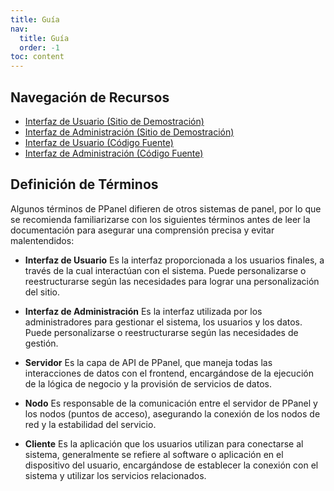 ```yaml
---
title: Guía
nav:
  title: Guía
  order: -1
toc: content
---
```


## Navegación de Recursos

- [Interfaz de Usuario (Sitio de Demostración)](https://user.ppanel.dev)
- [Interfaz de Administración (Sitio de Demostración)](https://admin.ppanel.dev)
- [Interfaz de Usuario (Código Fuente)](https://github.com/perfect-panel/ppanel-web/tree/main/apps/user)
- [Interfaz de Administración (Código Fuente)](https://github.com/perfect-panel/ppanel-web/tree/main/apps/admin)

## Definición de Términos

Algunos términos de PPanel difieren de otros sistemas de panel, por lo que se recomienda familiarizarse con los siguientes términos antes de leer la documentación para asegurar una comprensión precisa y evitar malentendidos:

- **Interfaz de Usuario**
  Es la interfaz proporcionada a los usuarios finales, a través de la cual interactúan con el sistema. Puede personalizarse o reestructurarse según las necesidades para lograr una personalización del sitio.

- **Interfaz de Administración**
  Es la interfaz utilizada por los administradores para gestionar el sistema, los usuarios y los datos. Puede personalizarse o reestructurarse según las necesidades de gestión.

- **Servidor**
  Es la capa de API de PPanel, que maneja todas las interacciones de datos con el frontend, encargándose de la ejecución de la lógica de negocio y la provisión de servicios de datos.

- **Nodo**
  Es responsable de la comunicación entre el servidor de PPanel y los nodos (puntos de acceso), asegurando la conexión de los nodos de red y la estabilidad del servicio.

- **Cliente**
  Es la aplicación que los usuarios utilizan para conectarse al sistema, generalmente se refiere al software o aplicación en el dispositivo del usuario, encargándose de establecer la conexión con el sistema y utilizar los servicios relacionados.

